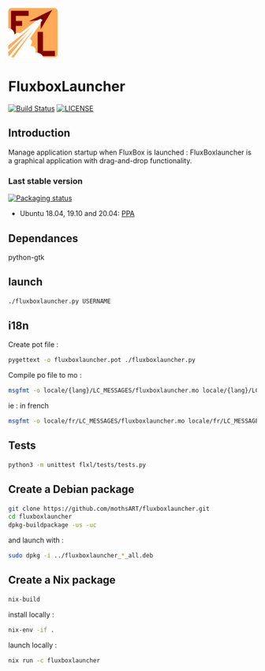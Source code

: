 <img src="./ressources/logo.svg" alt="Fluxboxlauncher logo" width="100"/>

# FluxboxLauncher

[![Build Status](https://travis-ci.org/mothsART/fluxboxlauncher.png?branch=master)](https://travis-ci.org/mothsART/fluxboxlauncher)
[![LICENSE](https://img.shields.io/badge/license-BSD-blue.svg)](LICENSE)

## Introduction

Manage application startup when FluxBox is launched :
FluxBoxlauncher is a graphical application with drag-and-drop functionality.

### Last stable version

[![Packaging status](https://repology.org/badge/vertical-allrepos/fluxboxlauncher.svg)](https://repology.org/project/fluxboxlauncher/versions)

- Ubuntu 18.04, 19.10 and 20.04: [PPA](https://launchpad.net/~jerem-ferry/+archive/ubuntu/fluxbox)

## Dependances

python-gtk

## launch

```sh
./fluxboxlauncher.py USERNAME
```

## i18n

Create pot file :

```sh
pygettext -o fluxboxlauncher.pot ./fluxboxlauncher.py
```

Compile po file to mo :

```sh
msgfmt -o locale/{lang}/LC_MESSAGES/fluxboxlauncher.mo locale/{lang}/LC_MESSAGES/fluxboxlauncher.po
```

ie : in french

```sh
msgfmt -o locale/fr/LC_MESSAGES/fluxboxlauncher.mo locale/fr/LC_MESSAGES/fluxboxlauncher.po
```

## Tests

```sh
python3 -m unittest flxl/tests/tests.py
```

## Create a Debian package

```sh
git clone https://github.com/mothsART/fluxboxlauncher.git
cd fluxboxlauncher
dpkg-buildpackage -us -uc
```

and launch with :

```sh
sudo dpkg -i ../fluxboxlauncher_*_all.deb
```

## Create a Nix package

```sh
nix-build
```

install locally :

```sh
nix-env -if .
```

launch locally :

```sh
nix run -c fluxboxlauncher
```
